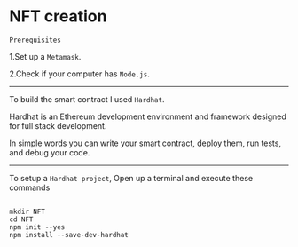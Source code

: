 # NFT creation

`Prerequisites`

1.Set up a `Metamask`.

2.Check if your computer has `Node.js`.

------------------------------------------------------------------------------------------------

To build the smart contract I used `Hardhat`. 

Hardhat is an Ethereum development environment and framework designed for full stack development. 

In simple words you can write your smart contract, deploy them, run tests, and debug your code.

------------------------------------------------------------------------------------------------

To setup a `Hardhat project`, Open up a terminal and execute these commands

```shell

mkdir NFT
cd NFT
npm init --yes
npm install --save-dev-hardhat
```
